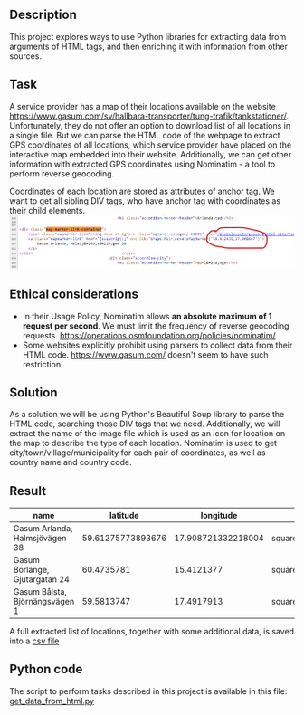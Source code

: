 ## Description
This project explores ways to use Python libraries for extracting data from arguments of HTML tags, and then enriching it with information from other sources.

## Task
A service provider has a map of their locations available on the website https://www.gasum.com/sv/hallbara-transporter/tung-trafik/tankstationer/. Unfortunately, they do not offer an option to download list of all locations in a single file. But we can parse the HTML code of the webpage to extract GPS coordinates of all locations, which service provider have placed on the interactive map embedded into their website. Additionally, we can get other information with extracted GPS coordinates using Nominatim - a tool to perform reverse geocoding.

Coordinates of each location are stored as attributes of anchor tag. We want to get all sibling DIV tags, who have anchor tag with coordinates as their child elements. 
![GPS coordinates used as arguments of HTML tag of the webpage](img/gps.png)

## Ethical considerations
* In their Usage Policy, Nominatim allows **an absolute maximum of 1 request per second**. We must limit the frequency of reverse geocoding requests. https://operations.osmfoundation.org/policies/nominatim/
* Some websites explicitly prohibit using parsers to collect data from their HTML code. https://www.gasum.com/ doesn't seem to have such restriction.

## Solution
As a solution we will be using Python's Beautiful Soup library to parse the HTML code, searching those DIV tags that we need. Additionally, we will extract the name of the image file which is used as an icon for location on the map to describe the type of each location. 
Nominatim is used to get city/town/village/municipality for each pair of coordinates, as well as country name and country code. 

## Result

| name | latitude | longitude | type | city | country | country_code |
| --- | --- | --- | --- | --- | --- | --- |
| Gasum Arlanda, Halmsjövägen 38 | 59.61275773893676 | 17.908721332218004 | square_truck_rgb.svg | Sigtuna kommun | Sweden | se |
| Gasum Borlänge, Gjutargatan 24 | 60.4735781 | 15.4121377 | square_truck_rgb.svg | Borlänge | Sweden | se |
| Gasum Bålsta, Björnängsvägen 1 | 59.5813747 | 17.4917913 | square_construction_rgb.svg | Bålsta | Sweden | se |

A full extracted list of locations, together with some additional data, is saved into a [csv file](gasum.csv) 

## Python code

The script to perform tasks described in this project is available in this file: [get_data_from_html.py](get_data_from_html.py)

